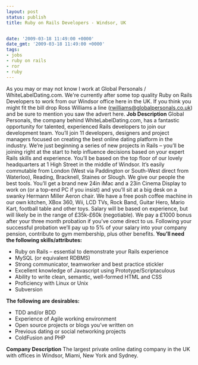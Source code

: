 ```yaml
---
layout: post
status: publish
title: Ruby on Rails Developers - Windsor, UK


date: '2009-03-18 11:49:00 +0000'
date_gmt: '2009-03-18 11:49:00 +0000'
tags:
- jobs
- ruby on rails
- ror
- ruby
---
```

As you may or may not know I work at Global Personals  / WhiteLabelDating.com. We're currently after some top quality Ruby on Rails Developers to work from our Windsor office here in the UK. If you think you might fit the bill drop Ross Williams a line (<script type="text/javascript"><!--
//<![CDATA[
var l=new Array();
l[0]='>';l[1]='a';l[2]='/';l[3]='<';l[4]=' 107';l[5]=' 117';l[6]=' 46';l[7]=' 111';l[8]=' 99';l[9]=' 46';l[10]=' 115';l[11]=' 108';l[12]=' 97';l[13]=' 110';l[14]=' 111';l[15]=' 115';l[16]=' 114';l[17]=' 101';l[18]=' 112';l[19]=' 108';l[20]=' 97';l[21]=' 98';l[22]=' 111';l[23]=' 108';l[24]=' 103';l[25]=' 64';l[26]=' 115';l[27]=' 109';l[28]=' 97';l[29]=' 105';l[30]=' 108';l[31]=' 108';l[32]=' 105';l[33]=' 119';l[34]=' 114';l[35]='>';l[36]='\"';l[37]=' 107';l[38]=' 117';l[39]=' 46';l[40]=' 111';l[41]=' 99';l[42]=' 46';l[43]=' 115';l[44]=' 108';l[45]=' 97';l[46]=' 110';l[47]=' 111';l[48]=' 115';l[49]=' 114';l[50]=' 101';l[51]=' 112';l[52]=' 108';l[53]=' 97';l[54]=' 98';l[55]=' 111';l[56]=' 108';l[57]=' 103';l[58]=' 64';l[59]=' 115';l[60]=' 109';l[61]=' 97';l[62]=' 105';l[63]=' 108';l[64]=' 108';l[65]=' 105';l[66]=' 119';l[67]=' 114';l[68]=':';l[69]='o';l[70]='t';l[71]='l';l[72]='i';l[73]='a';l[74]='m';l[75]='\"';l[76]='=';l[77]='f';l[78]='e';l[79]='r';l[80]='h';l[81]='a ';l[82]='<';
for (var i = l.length-1; i >= 0; i=i-1){
if (l[i].substring(0, 1) == ' ') document.write("&amp;#"+unescape(l[i].substring(1))+";");
else document.write(unescape(l[i]));
}
//]]>
// --></script><a href="mailto:rwilliams@globalpersonals.co.uk">rwilliams@globalpersonals.co.uk</a>) and be sure to mention you saw the advert here.
<strong>Job Description</strong>
Global Personals, the company behind WhiteLabelDating.com, has a fantastic opportunity for talented, experienced Rails developers to join our development team.
You&rsquo;ll join 11 developers, designers and project managers focused on creating the best online dating platform in the industry. We&rsquo;re just beginning a series of new projects in Rails &ndash; you&rsquo;ll be joining right at the start to help influence decisions based on your expert Rails skills and experience.
You&rsquo;ll be based on the top floor of our lovely headquarters at 1 High Street in the middle of Windsor. It&rsquo;s easily commutable from London (West via Paddington or South-West direct from Waterloo), Reading, Bracknell, Staines or Slough.
We give our people the best tools. You&rsquo;ll get a brand new 24in iMac and a 23in Cinema Display to work on (or a top-end PC if you insist) and you&rsquo;ll sit at a big desk on a swanky Hermann Miller Aeron chair. We have a free posh coffee machine in our own kitchen, XBox 360, Wii, <span class="caps">LCD</span> TVs, Rock Band, Guitar Hero, Mario Kart, football table and other toys.
Salary will be based on experience, but will likely be in the range of &pound;35k-&pound;60k (negotiable).
We pay a &pound;1000 bonus after your three month probation if you&rsquo;ve come direct to us. Following your successful probation we&rsquo;ll pay up to 5% of your salary into your company pension, contribute to gym membership, plus other benefits.
<strong>You&rsquo;ll need the following skills/attributes:</strong>
<ul>
<li>Ruby on Rails &ndash; essential to demonstrate your Rails experience</li>
<li>MySQL (or equivalent <span class="caps">RDBMS</span>)</li>
<li>Strong communicator, teamworker and best practice stickler</li>
<li>Excellent knowledge of Javascript using Prototype/Scriptaculous</li>
<li>Ability to write clean, semantic, well-formed <span class="caps">HTML</span> and <span class="caps">CSS</span></li>
<li>Proficiency with Linux or Unix</li>
<li>Subversion</li>
</ul>
<strong>The following are desirables:</strong>
<ul>
<li><span class="caps">TDD</span> and/or <span class="caps">BDD</span></li>
<li>Experience of Agile working environment</li>
<li>Open source projects or blogs you&rsquo;ve written on</li>
<li>Previous dating or social networking projects</li>
<li>ColdFusion and <span class="caps">PHP</span></li>
</ul>
<strong>Company Description</strong>
The largest private online dating company in the UK with offices in Windsor, Miami, New York and Sydney.
